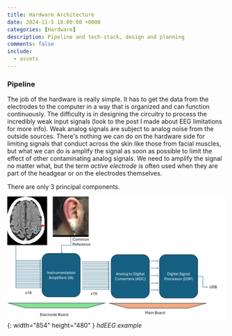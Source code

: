 ```yaml
---
title: Hardware Architecture
date: 2024-11-5 18:00:00 +0000
categories: [Hardware]
description: Pipeline and tech-stack, design and planning
comments: false
include:
  - assets
---
```


### Pipeline

The job of the hardware is really simple. It has to get the data from the electrodes to the computer in a way that is organized and can function continuously. The difficulty is in designing the circuitry to process the incredibly weak input signals (look to the post I made about EEG limitations for more info). Weak analog signals are subject to analog noise from the outside sources. There's nothing we can do on the hardware side for limiting signals that conduct across the skin like those from facial muscles, but what we can do is amplify the signal as soon as possible to limit the effect of other contaminating analog signals. We need to amplify the signal no matter what, but the term *active electrode* is often used when they are part of the headgear or on the electrodes themselves.

There are only 3 principal components. 

![Desktop View](/assets/img/post-images/hardware_pipeline.png){: width="854" height="480" }
_hdEEG example_

